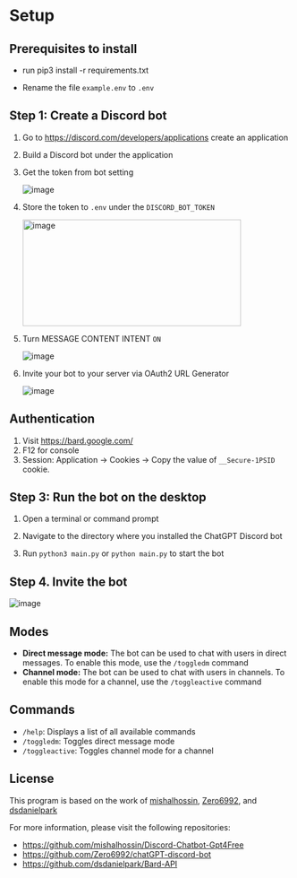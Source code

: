 # Setup 

## Prerequisites to install

* run pip3 install -r requirements.txt

* Rename the file `example.env` to `.env`

## Step 1: Create a Discord bot

1. Go to https://discord.com/developers/applications create an application
2. Build a Discord bot under the application
3. Get the token from bot setting

   ![image](https://user-images.githubusercontent.com/89479282/205949161-4b508c6d-19a7-49b6-b8ed-7525ddbef430.png)
4. Store the token to `.env` under the `DISCORD_BOT_TOKEN`

   <img height="190" width="390" alt="image" src="https://user-images.githubusercontent.com/89479282/222661803-a7537ca7-88ae-4e66-9bec-384f3e83e6bd.png">

5. Turn MESSAGE CONTENT INTENT `ON`

   ![image](https://user-images.githubusercontent.com/89479282/205949323-4354bd7d-9bb9-4f4b-a87e-deb9933a89b5.png)

6. Invite your bot to your server via OAuth2 URL Generator

   ![image](https://user-images.githubusercontent.com/89479282/205949600-0c7ddb40-7e82-47a0-b59a-b089f929d177.png)

## Authentication
1. Visit https://bard.google.com/
2. F12 for console
3. Session: Application → Cookies → Copy the value of  `__Secure-1PSID` cookie.

## Step 3: Run the bot on the desktop

1. Open a terminal or command prompt

2. Navigate to the directory where you installed the ChatGPT Discord bot

3. Run `python3 main.py` or `python main.py` to start the bot

## Step 4. Invite the bot
![image](https://user-images.githubusercontent.com/91066601/236673317-64a1789c-f6b1-48d7-ba1b-dbb18e7d802a.png)

## Modes

* **Direct message mode:** The bot can be used to chat with users in direct messages. To enable this mode, use the `/toggledm` command
* **Channel mode:** The bot can be used to chat with users in channels. To enable this mode for a channel, use the `/toggleactive` command

## Commands

* `/help`: Displays a list of all available commands
* `/toggledm`: Toggles direct message mode
* `/toggleactive`: Toggles channel mode for a channel

## License

This program is based on the work of [mishalhossin](https://github.com/mishalhossin), [Zero6992](https://github.com/zero6992), and [dsdanielpark](https://github.com/dsdanielpark)

For more information, please visit the following repositories:

* https://github.com/mishalhossin/Discord-Chatbot-Gpt4Free
* https://github.com/Zero6992/chatGPT-discord-bot
* https://github.com/dsdanielpark/Bard-API

